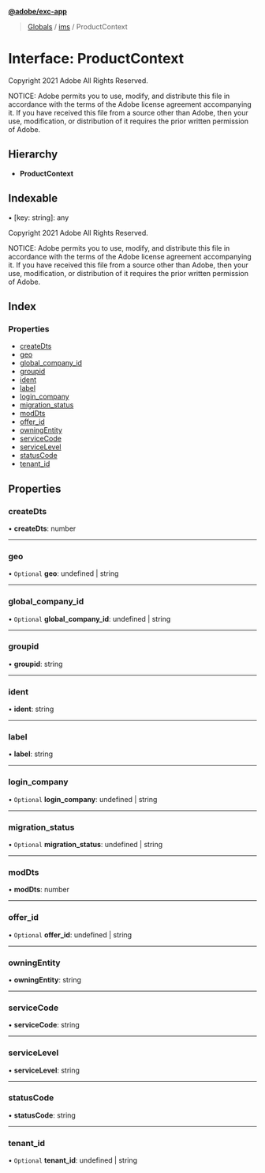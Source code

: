 **[@adobe/exc-app](../README.md)**

> [Globals](../README.md) / [ims](../modules/ims.md) / ProductContext

# Interface: ProductContext

Copyright 2021 Adobe
All Rights Reserved.

NOTICE: Adobe permits you to use, modify, and distribute this file in
accordance with the terms of the Adobe license agreement accompanying
it. If you have received this file from a source other than Adobe,
then your use, modification, or distribution of it requires the prior
written permission of Adobe.

## Hierarchy

* **ProductContext**

## Indexable

▪ [key: string]: any

Copyright 2021 Adobe
All Rights Reserved.

NOTICE: Adobe permits you to use, modify, and distribute this file in
accordance with the terms of the Adobe license agreement accompanying
it. If you have received this file from a source other than Adobe,
then your use, modification, or distribution of it requires the prior
written permission of Adobe.

## Index

### Properties

* [createDts](ims.productcontext.md#createdts)
* [geo](ims.productcontext.md#geo)
* [global\_company\_id](ims.productcontext.md#global_company_id)
* [groupid](ims.productcontext.md#groupid)
* [ident](ims.productcontext.md#ident)
* [label](ims.productcontext.md#label)
* [login\_company](ims.productcontext.md#login_company)
* [migration\_status](ims.productcontext.md#migration_status)
* [modDts](ims.productcontext.md#moddts)
* [offer\_id](ims.productcontext.md#offer_id)
* [owningEntity](ims.productcontext.md#owningentity)
* [serviceCode](ims.productcontext.md#servicecode)
* [serviceLevel](ims.productcontext.md#servicelevel)
* [statusCode](ims.productcontext.md#statuscode)
* [tenant\_id](ims.productcontext.md#tenant_id)

## Properties

### createDts

•  **createDts**: number

___

### geo

• `Optional` **geo**: undefined \| string

___

### global\_company\_id

• `Optional` **global\_company\_id**: undefined \| string

___

### groupid

•  **groupid**: string

___

### ident

•  **ident**: string

___

### label

•  **label**: string

___

### login\_company

• `Optional` **login\_company**: undefined \| string

___

### migration\_status

• `Optional` **migration\_status**: undefined \| string

___

### modDts

•  **modDts**: number

___

### offer\_id

• `Optional` **offer\_id**: undefined \| string

___

### owningEntity

•  **owningEntity**: string

___

### serviceCode

•  **serviceCode**: string

___

### serviceLevel

•  **serviceLevel**: string

___

### statusCode

•  **statusCode**: string

___

### tenant\_id

• `Optional` **tenant\_id**: undefined \| string
